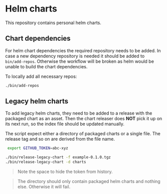 # Helm charts

This repository contains personal helm charts.

## Chart dependencies

For helm chart dependencies the required repository needs to be added.
In case a new dependency repository is needed it should be added to `bin/add-repos`.
Otherwise the workflow will be broken as helm would be unable to build the chart dependencies.

To locally add all necessary repos:

```sh
./bin/add-repos
```

## Legacy helm charts

To add legacy helm charts, they need to be added to a release with the packaged chart as an asset.
Then the chart releaser does **NOT** pick it up on its next run, so the index file should be updated manually.

The script expect either a directory of packaged charts or a single file.
The release tag and so on are derived from the file name.

```sh
 export GITHUB_TOKEN=abc-xyz

./bin/release-legacy-chart -f example-0.1.0.tgz
./bin/release-legacy-chart -d charts
```

> Note the space to hide the token from history.

> The directory should only contain packaged helm charts and nothing else.
> Otherwise it will fail.
